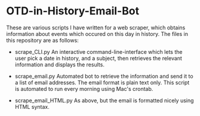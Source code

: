 # OTD-in-History-Email-Bot

These are various scripts I have written for a web scraper, which obtains information about events which occured on this day in history.
The files in this repository are as follows:

 - scrape_CLI.py
  An interactive command-line-interface which lets the user pick a date in history, and a subject, then retrieves the relevant information and displays the results.
  
 - scrape_email.py
  Automated bot to retrieve the information and send it to a list of email addresses. The email format is plain text only. This script is automated to run every morning using Mac's crontab.
  
 - scrape_email_HTML.py
  As above, but the email is formatted nicely using HTML syntax. 

